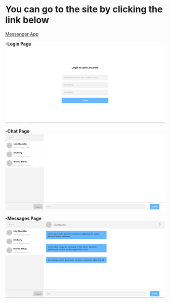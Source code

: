 # You can go to the site by clicking the link below

[Messenger App](https://upbeat-volhard-a0b575.netlify.app/)

**-Login Page**
![Login Page](https://github.com/ABDBXB/Kodluyoruz/blob/main/Homeworks/2.Homework/messenger/images/login%20page.png)

**-Chat Page**
![Chat Page](https://github.com/ABDBXB/Kodluyoruz/blob/main/Homeworks/2.Homework/messenger/images/Chat%20Page.png)

**-Messages Page**
![Messages Page](https://github.com/ABDBXB/Kodluyoruz/blob/main/Homeworks/2.Homework/messenger/images/User%20Messages%20Page.png)
